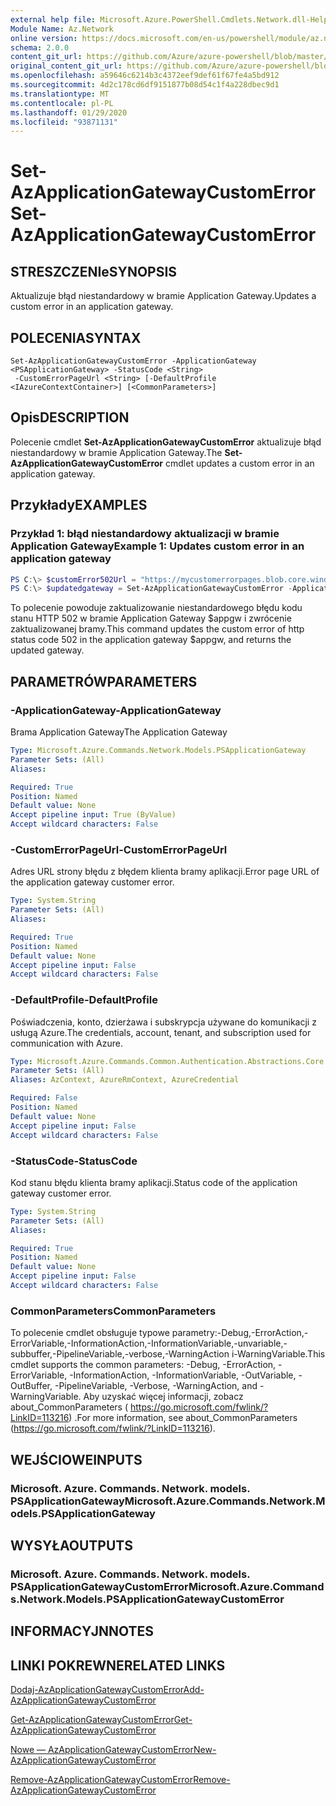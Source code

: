 ```yaml
---
external help file: Microsoft.Azure.PowerShell.Cmdlets.Network.dll-Help.xml
Module Name: Az.Network
online version: https://docs.microsoft.com/en-us/powershell/module/az.network/set-azapplicationgatewaycustomerror
schema: 2.0.0
content_git_url: https://github.com/Azure/azure-powershell/blob/master/src/Network/Network/help/Set-AzApplicationGatewayCustomError.md
original_content_git_url: https://github.com/Azure/azure-powershell/blob/master/src/Network/Network/help/Set-AzApplicationGatewayCustomError.md
ms.openlocfilehash: a59646c6214b3c4372eef9def61f67fe4a5bd912
ms.sourcegitcommit: 4d2c178cd6df9151877b08d54c1f4a228dbec9d1
ms.translationtype: MT
ms.contentlocale: pl-PL
ms.lasthandoff: 01/29/2020
ms.locfileid: "93871131"
---
```

# <span data-ttu-id="d7356-101">Set-AzApplicationGatewayCustomError</span><span class="sxs-lookup"><span data-stu-id="d7356-101">Set-AzApplicationGatewayCustomError</span></span>

## <span data-ttu-id="d7356-102">STRESZCZENIe</span><span class="sxs-lookup"><span data-stu-id="d7356-102">SYNOPSIS</span></span>
<span data-ttu-id="d7356-103">Aktualizuje błąd niestandardowy w bramie Application Gateway.</span><span class="sxs-lookup"><span data-stu-id="d7356-103">Updates a custom error in an application gateway.</span></span>

## <span data-ttu-id="d7356-104">POLECENIA</span><span class="sxs-lookup"><span data-stu-id="d7356-104">SYNTAX</span></span>

```
Set-AzApplicationGatewayCustomError -ApplicationGateway <PSApplicationGateway> -StatusCode <String>
 -CustomErrorPageUrl <String> [-DefaultProfile <IAzureContextContainer>] [<CommonParameters>]
```

## <span data-ttu-id="d7356-105">Opis</span><span class="sxs-lookup"><span data-stu-id="d7356-105">DESCRIPTION</span></span>
<span data-ttu-id="d7356-106">Polecenie cmdlet **Set-AzApplicationGatewayCustomError** aktualizuje błąd niestandardowy w bramie Application Gateway.</span><span class="sxs-lookup"><span data-stu-id="d7356-106">The **Set-AzApplicationGatewayCustomError** cmdlet updates a custom error in an application gateway.</span></span>

## <span data-ttu-id="d7356-107">Przykłady</span><span class="sxs-lookup"><span data-stu-id="d7356-107">EXAMPLES</span></span>

### <span data-ttu-id="d7356-108">Przykład 1: błąd niestandardowy aktualizacji w bramie Application Gateway</span><span class="sxs-lookup"><span data-stu-id="d7356-108">Example 1: Updates custom error in an application gateway</span></span>
```powershell
PS C:\> $customError502Url = "https://mycustomerrorpages.blob.core.windows.net/errorpages/502.htm"
PS C:\> $updatedgateway = Set-AzApplicationGatewayCustomError -ApplicationGateway $appgw -StatusCode HttpStatus502 -CustomErrorPageUrl $customError502Url
```

<span data-ttu-id="d7356-109">To polecenie powoduje zaktualizowanie niestandardowego błędu kodu stanu HTTP 502 w bramie Application Gateway $appgw i zwrócenie zaktualizowanej bramy.</span><span class="sxs-lookup"><span data-stu-id="d7356-109">This command updates the custom error of http status code 502 in the application gateway $appgw, and returns the updated gateway.</span></span>

## <span data-ttu-id="d7356-110">PARAMETRÓW</span><span class="sxs-lookup"><span data-stu-id="d7356-110">PARAMETERS</span></span>

### <span data-ttu-id="d7356-111">-ApplicationGateway</span><span class="sxs-lookup"><span data-stu-id="d7356-111">-ApplicationGateway</span></span>
<span data-ttu-id="d7356-112">Brama Application Gateway</span><span class="sxs-lookup"><span data-stu-id="d7356-112">The Application Gateway</span></span>

```yaml
Type: Microsoft.Azure.Commands.Network.Models.PSApplicationGateway
Parameter Sets: (All)
Aliases:

Required: True
Position: Named
Default value: None
Accept pipeline input: True (ByValue)
Accept wildcard characters: False
```

### <span data-ttu-id="d7356-113">-CustomErrorPageUrl</span><span class="sxs-lookup"><span data-stu-id="d7356-113">-CustomErrorPageUrl</span></span>
<span data-ttu-id="d7356-114">Adres URL strony błędu z błędem klienta bramy aplikacji.</span><span class="sxs-lookup"><span data-stu-id="d7356-114">Error page URL of the application gateway customer error.</span></span>

```yaml
Type: System.String
Parameter Sets: (All)
Aliases:

Required: True
Position: Named
Default value: None
Accept pipeline input: False
Accept wildcard characters: False
```

### <span data-ttu-id="d7356-115">-DefaultProfile</span><span class="sxs-lookup"><span data-stu-id="d7356-115">-DefaultProfile</span></span>
<span data-ttu-id="d7356-116">Poświadczenia, konto, dzierżawa i subskrypcja używane do komunikacji z usługą Azure.</span><span class="sxs-lookup"><span data-stu-id="d7356-116">The credentials, account, tenant, and subscription used for communication with Azure.</span></span>

```yaml
Type: Microsoft.Azure.Commands.Common.Authentication.Abstractions.Core.IAzureContextContainer
Parameter Sets: (All)
Aliases: AzContext, AzureRmContext, AzureCredential

Required: False
Position: Named
Default value: None
Accept pipeline input: False
Accept wildcard characters: False
```

### <span data-ttu-id="d7356-117">-StatusCode</span><span class="sxs-lookup"><span data-stu-id="d7356-117">-StatusCode</span></span>
<span data-ttu-id="d7356-118">Kod stanu błędu klienta bramy aplikacji.</span><span class="sxs-lookup"><span data-stu-id="d7356-118">Status code of the application gateway customer error.</span></span>

```yaml
Type: System.String
Parameter Sets: (All)
Aliases:

Required: True
Position: Named
Default value: None
Accept pipeline input: False
Accept wildcard characters: False
```

### <span data-ttu-id="d7356-119">CommonParameters</span><span class="sxs-lookup"><span data-stu-id="d7356-119">CommonParameters</span></span>
<span data-ttu-id="d7356-120">To polecenie cmdlet obsługuje typowe parametry:-Debug,-ErrorAction,-ErrorVariable,-InformationAction,-InformationVariable,-unvariable,-subbuffer,-PipelineVariable,-verbose,-WarningAction i-WarningVariable.</span><span class="sxs-lookup"><span data-stu-id="d7356-120">This cmdlet supports the common parameters: -Debug, -ErrorAction, -ErrorVariable, -InformationAction, -InformationVariable, -OutVariable, -OutBuffer, -PipelineVariable, -Verbose, -WarningAction, and -WarningVariable.</span></span> <span data-ttu-id="d7356-121">Aby uzyskać więcej informacji, zobacz about_CommonParameters ( https://go.microsoft.com/fwlink/?LinkID=113216) .</span><span class="sxs-lookup"><span data-stu-id="d7356-121">For more information, see about_CommonParameters (https://go.microsoft.com/fwlink/?LinkID=113216).</span></span>

## <span data-ttu-id="d7356-122">WEJŚCIOWE</span><span class="sxs-lookup"><span data-stu-id="d7356-122">INPUTS</span></span>

### <span data-ttu-id="d7356-123">Microsoft. Azure. Commands. Network. models. PSApplicationGateway</span><span class="sxs-lookup"><span data-stu-id="d7356-123">Microsoft.Azure.Commands.Network.Models.PSApplicationGateway</span></span>

## <span data-ttu-id="d7356-124">WYSYŁA</span><span class="sxs-lookup"><span data-stu-id="d7356-124">OUTPUTS</span></span>

### <span data-ttu-id="d7356-125">Microsoft. Azure. Commands. Network. models. PSApplicationGatewayCustomError</span><span class="sxs-lookup"><span data-stu-id="d7356-125">Microsoft.Azure.Commands.Network.Models.PSApplicationGatewayCustomError</span></span>

## <span data-ttu-id="d7356-126">INFORMACYJN</span><span class="sxs-lookup"><span data-stu-id="d7356-126">NOTES</span></span>

## <span data-ttu-id="d7356-127">LINKI POKREWNE</span><span class="sxs-lookup"><span data-stu-id="d7356-127">RELATED LINKS</span></span>

[<span data-ttu-id="d7356-128">Dodaj-AzApplicationGatewayCustomError</span><span class="sxs-lookup"><span data-stu-id="d7356-128">Add-AzApplicationGatewayCustomError</span></span>](./Add-AzApplicationGatewayCustomError.md)

[<span data-ttu-id="d7356-129">Get-AzApplicationGatewayCustomError</span><span class="sxs-lookup"><span data-stu-id="d7356-129">Get-AzApplicationGatewayCustomError</span></span>](./Get-AzApplicationGatewayCustomError.md)

[<span data-ttu-id="d7356-130">Nowe — AzApplicationGatewayCustomError</span><span class="sxs-lookup"><span data-stu-id="d7356-130">New-AzApplicationGatewayCustomError</span></span>](./New-AzApplicationGatewayCustomError.md)

[<span data-ttu-id="d7356-131">Remove-AzApplicationGatewayCustomError</span><span class="sxs-lookup"><span data-stu-id="d7356-131">Remove-AzApplicationGatewayCustomError</span></span>](./Remove-AzApplicationGatewayCustomError.md)
